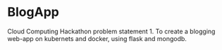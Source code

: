 # BlogApp
Cloud Computing Hackathon problem statement 1. To create a blogging web-app on kubernets and docker, using flask and mongodb.
